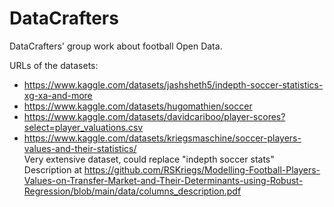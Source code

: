# DataCrafters
DataCrafters' group work about football Open Data.

URLs of the datasets:
* https://www.kaggle.com/datasets/jashsheth5/indepth-soccer-statistics-xg-xa-and-more
* https://www.kaggle.com/datasets/hugomathien/soccer
* https://www.kaggle.com/datasets/davidcariboo/player-scores?select=player_valuations.csv
* https://www.kaggle.com/datasets/kriegsmaschine/soccer-players-values-and-their-statistics/  
  Very extensive dataset, could replace "indepth soccer stats"  
  Description at https://github.com/RSKriegs/Modelling-Football-Players-Values-on-Transfer-Market-and-Their-Determinants-using-Robust-Regression/blob/main/data/columns_description.pdf
